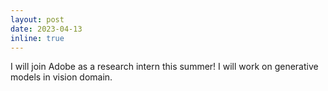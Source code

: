 ```yaml
---
layout: post
date: 2023-04-13
inline: true
---
```


I will join Adobe as a research intern this summer! I will work on generative models in vision domain.